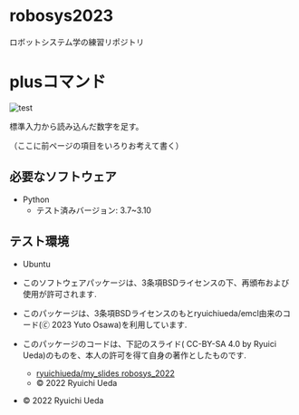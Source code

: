 # robosys2023
ロボットシステム学の練習リポジトリ

# plusコマンド

![test](https://github.com/yutoosawa/robosys202x/actions/workflows/test.yml/badge.svg)

標準入力から読み込んだ数字を足す。

（ここに前ページの項目をいろりお考えて書く）

## 必要なソフトウェア

* Python
  * テスト済みバージョン: 3.7~3.10

## テスト環境

* Ubuntu

* このソフトウェアパッケージは、3条項BSDライセンスの下、再頒布および使用が許可されます.
* このパッケージは、3条項BSDライセンスのもとryuichiueda/emcl由来のコード(🄫 2023 Yuto Osawa)を利用しています.
* このパッケージのコードは、下記のスライド( CC-BY-SA 4.0 by Ryuici Ueda)のものを、本人の許可を得て自身の著作としたものです.
    * [ryuichiueda/my_slides robosys_2022](https://github.com/ryuichiueda/my_slides/tree/master/robosys_2022)
  * © 2022 Ryuichi Ueda
* © 2022 Ryuichi Ueda 
